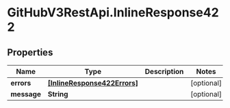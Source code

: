 # GitHubV3RestApi.InlineResponse422

## Properties

Name | Type | Description | Notes
------------ | ------------- | ------------- | -------------
**errors** | [**[InlineResponse422Errors]**](InlineResponse422Errors.md) |  | [optional] 
**message** | **String** |  | [optional] 


